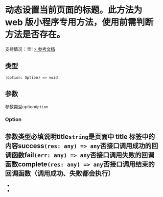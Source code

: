 # 动态设置当前页面的标题。此方法为 web 版小程序专用方法，使用前需判断方法是否存在。
支持情况：!!!!!
[> 参考文档
](https://smartprogram.baidu.com/docs/develop/api/open/swan-setDocumentTitle/)
## 类型[​](setDocumentTitle.html#类型)
```tsx
(option: Option) => void
```

## 参数[​](setDocumentTitle.html#参数)
参数类型option`Option`
### Option[​](setDocumentTitle.html#option)
参数类型必填说明title`string`是页面中 title 标签中的内容success`(res: any) => any`否接口调用成功的回调函数fail`(err: any) => any`否接口调用失败的回调函数complete`(res: any) => any`否接口调用结束的回调函数（调用成功、失败都会执行）
- 
- 

-
